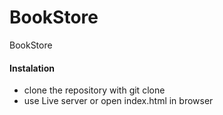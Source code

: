 # BookStore
BookStore


#### Instalation

*    clone the repository with git clone
*    use Live server or open index.html in browser
